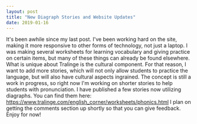 ```yaml
---
layout: post
title: "New Diagraph Stories and Website Updates"
date: 2019-01-16
---
```

It's been awhile since my last post. I've been working hard on the site, making it more 
responsive to other forms of technology, not just a laptop. I was making several worksheets
for learning vocabulary and giving practice on certain items, but many of these things can
already be found elsewhere. What is unique about Tralinge is the cultural component. For
that reason, I want to add more stories, which will not only allow students to practice 
the language, but will also have cultural aspects ingrained. The concept is still a work in 
progress, so right now I'm working on shorter stories to help students with pronunciation.
I have published a few stories now utilizing diagraphs. You can find them here: https://www.tralinge.com/english_corner/worksheets/phonics.html I plan on getting the comments 
section up shortly so that you can give feedback. Enjoy for now!
